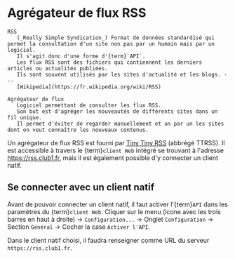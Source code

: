 Agrégateur de flux RSS
======================

```{glossary}
RSS
   (_Really Simple Syndication_) Format de données standardisé qui permet la consultation d'un site non pas par un humain mais par un logiciel.
   Il s'agit donc d'une forme d'{term}`API`.
   Les flux RSS sont des fichiers qui contiennent les derniers articles ou actualités publiées.
   Ils sont souvent utilisés par les sites d'actualité et les blogs. ---
   [Wikipedia](https://fr.wikipedia.org/wiki/RSS)

Agrégateur de flux
   Logiciel permettant de consulter les flux RSS.
   Son but est d'agréger les nouveautés de différents sites dans un fil unique.
   Il permet d'éviter de regarder manuellement et un par un les sites dont on veut connaître les nouveaux contenus.
```

Un agrégateur de flux RSS est fourni par
[Tiny Tiny RSS](https://fr.wikipedia.org/wiki/Tiny_Tiny_RSS) (abbrégé TTRSS).
Il est accessible à travers le {term}`client Web` intégré se trouvant à l'adresse
<https://rss.club1.fr>, mais il est également possible d'y connecter un client
natif.

Se connecter avec un client natif
---------------------------------

Avant de pouvoir connecter un client natif, il faut activer l'{term}`API` dans
les paramètres du {term}`client Web`. Cliquer sur le menu (icone avec les trois
barres en haut à droite) &rarr; `Configuration...` &rarr; Onglet `Configuration`
&rarr; Section `Général` &rarr; Cocher la case `Activer l'API`.

Dans le client natif choisi, il faudra renseigner comme URL du serveur
`https://rss.club1.fr`.
